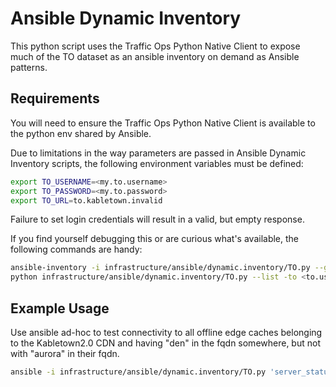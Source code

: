 <!--
    Licensed to the Apache Software Foundation (ASF) under one
    or more contributor license agreements.  See the NOTICE file
    distributed with this work for additional information
    regarding copyright ownership.  The ASF licenses this file
    to you under the Apache License, Version 2.0 (the
    "License"); you may not use this file except in compliance
    with the License.  You may obtain a copy of the License at

      http://www.apache.org/licenses/LICENSE-2.0

    Unless required by applicable law or agreed to in writing,
    software distributed under the License is distributed on an
    "AS IS" BASIS, WITHOUT WARRANTIES OR CONDITIONS OF ANY
    KIND, either express or implied.  See the License for the
    specific language governing permissions and limitations
    under the License.
-->
# Ansible Dynamic Inventory

This python script uses the Traffic Ops Python Native Client to expose much of the TO dataset as an ansible inventory on demand as Ansible patterns.

## Requirements
You will need to ensure the Traffic Ops Python Native Client is available to the python env shared by Ansible.

Due to limitations in the way parameters are passed in Ansible Dynamic Inventory scripts, the following environment variables must be defined:
```bash
export TO_USERNAME=<my.to.username>
export TO_PASSWORD=<my.to.password>
export TO_URL=to.kabletown.invalid
```
Failure to set login credentials will result in a valid, but empty response.

If you find yourself debugging this or are curious what's available, the following commands are handy:
```bash
ansible-inventory -i infrastructure/ansible/dynamic.inventory/TO.py --graph --vars > ansible.inventory.txt
python infrastructure/ansible/dynamic.inventory/TO.py --list -to <to.username> <to.password> -url to.kabletown.invalid
```

## Example Usage
Use ansible ad-hoc to test connectivity to all offline edge caches belonging to the Kabletown2.0 CDN and having "den" in the fqdn somewhere, but not with "aurora" in their fqdn.
```bash
ansible -i infrastructure/ansible/dynamic.inventory/TO.py 'server_status|OFFLINE:&server_type|EDGE:&server_cdnName|Kabletown2.0:&*den*:!*aurora*' -m ping
```
